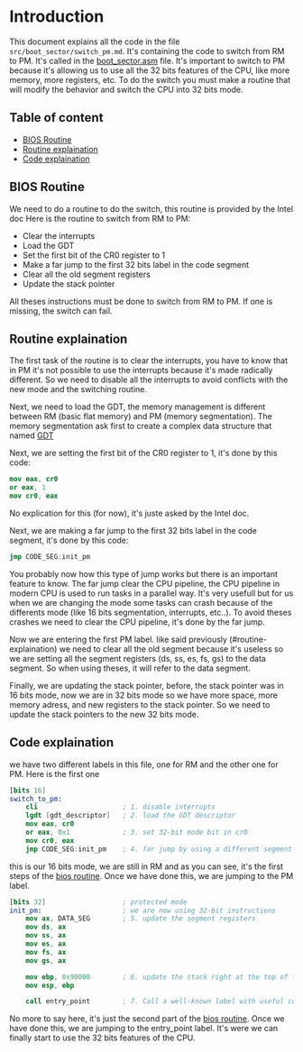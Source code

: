 # Introduction

This document explains all the code in the file `src/boot_sector/switch_pm.md`. It's containing the code to switch from RM to PM. It's called in the [boot_sector.asm](../../../src/boot_sector/boot_sector.asm) file. It's important to switch to PM because it's allowing us to use all the 32 bits features of the CPU, like more 
memory, more registers, etc. To do the switch you must make a routine that will modify the behavior and switch the CPU into 32 bits mode.

## Table of content

- [BIOS Routine](#bios-routine)
- [Routine explaination](#routine-explaination)
- [Code explaination](#code-explaination)

## BIOS Routine <a name="bios-routine"></a>

We need to do a routine to do the switch, this routine is provided by the Intel doc
Here is the routine to switch from RM to PM:

- Clear the interrupts
- Load the GDT
- Set the first bit of the CR0 register to 1
- Make a far jump to the first 32 bits label in the code segment
- Clear all the old segment registers
- Update the stack pointer

All theses instructions must be done to switch from RM to PM. If one is missing, the switch can fail.

## Routine explaination <a name="routine-explaination"></a>

The first task of the routine is to clear the interrupts, you have to know that in PM it's not possible to use the interrupts because it's made radically different. So we need to disable all the interrupts to avoid conflicts with the new mode and the switching routine.

Next, we need to load the GDT, the memory management is different between RM (basic flat memory) and PM (memory segmentation). The memory segmentation ask first to create a complex data structure that named [GDT](gdt.md)

Next, we are setting the first bit of the CR0 register to 1, it's done by this code:
```nasm
mov eax, cr0
or eax, 1
mov cr0, eax
```
No explication for this (for now), it's juste asked by the Intel doc.

Next, we are making a far jump to the first 32 bits label in the code segment, it's done by this code:
```nasm
jmp CODE_SEG:init_pm
```
You probably now how this type of jump works but there is an important feature to know. The far jump clear the CPU pipeline, the CPU pipeline in modern CPU is used to run tasks in a parallel way. It's very usefull but for us when we are changing the mode some tasks can crash because of the differents mode (like 16 bits segmentation, interrupts, etc..). To avoid theses crashes we need to clear the CPU pipeline, it's done by the far jump.

Now we are entering the first PM label. like said previously (#routine-explaination) we need to clear all the old segment because it's useless so we are setting all the segment registers (ds, ss, es, fs, gs) to the data segment. So when using theses, it will refer to the data segment.

Finally, we are updating the stack pointer, before, the stack pointer was in 16 bits mode, now we are in 32 bits mode so we have more space, more memory adress, and new registers to the stack pointer. So we need to update the stack pointers to the new 32 bits mode.
    
## Code explaination <a name="code-explaination"></a>

we have two different labels in this file, one for RM and the other one for PM. Here is the first one

```nasm
[bits 16]
switch_to_pm:
    cli                     ; 1. disable interrupts
    lgdt [gdt_descriptor]   ; 2. load the GDT descriptor
    mov eax, cr0
    or eax, 0x1             ; 3. set 32-bit mode bit in cr0
    mov cr0, eax
    jmp CODE_SEG:init_pm    ; 4. far jump by using a different segment
```
this is our 16 bits mode, we are still in RM and as you can see, it's the first steps of the [bios routine](#bios-routine). Once we have done this, we are jumping to the PM label.

```nasm
[bits 32]                   ; protected mode
init_pm:                    ; we are now using 32-bit instructions
    mov ax, DATA_SEG        ; 5. update the segment registers
    mov ds, ax
    mov ss, ax
    mov es, ax
    mov fs, ax
    mov gs, ax

    mov ebp, 0x90000        ; 6. update the stack right at the top of the free space
    mov esp, ebp

    call entry_point        ; 7. Call a well-known label with useful code

```
No more to say here, it's just the second part of the [bios routine](#bios-routine). Once we have done this, we are jumping to the entry_point label. It's were we can finally start to use the 32 bits features of the CPU.
